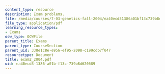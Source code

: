 ```yaml
---
content_type: resource
description: Exam problems.
file: /media/courses/7-03-genetics-fall-2004/ea40ecd31386a01bf13c739b8d620689_exam2_2004.pdf
file_type: application/pdf
learning_resource_types:
- Exams
ocw_type: OCWFile
parent_title: Exams
parent_type: CourseSection
parent_uid: 338e1c8e-e956-ef95-2098-c199cdb7f047
resourcetype: Document
title: exam2_2004.pdf
uid: ea40ecd3-1386-a01b-f13c-739b8d620689
---
```

